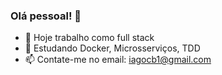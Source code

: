 ### Olá pessoal! 👋

- 🔭 Hoje trabalho como full stack
- 🌱 Estudando Docker, Microsserviços, TDD
- 📫 Contate-me no email: iagocb1@gmail.com

